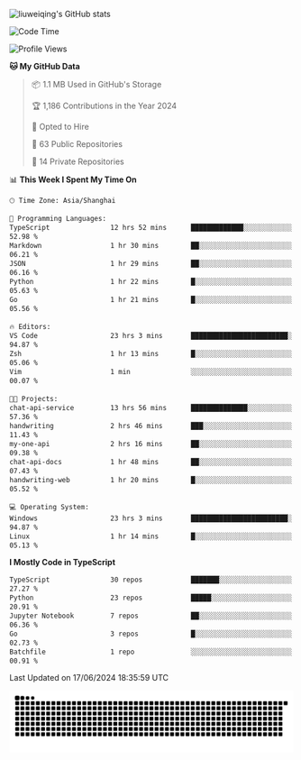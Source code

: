 ![liuweiqing's GitHub stats](https://github-readme-stats.vercel.app/api?username=14790897&show_icons=true&locale=cn&include_all_commits=true&count_private=true)

<!--START_SECTION:waka-->
![Code Time](http://img.shields.io/badge/Code%20Time-1%2C091%20hrs%2025%20mins-blue)

![Profile Views](http://img.shields.io/badge/Profile%20Views-9-blue)

**🐱 My GitHub Data** 

> 📦 1.1 MB Used in GitHub's Storage 
 > 
> 🏆 1,186 Contributions in the Year 2024
 > 
> 💼 Opted to Hire
 > 
> 📜 63 Public Repositories 
 > 
> 🔑 14 Private Repositories 
 > 
📊 **This Week I Spent My Time On** 

```text
🕑︎ Time Zone: Asia/Shanghai

💬 Programming Languages: 
TypeScript               12 hrs 52 mins      █████████████░░░░░░░░░░░░   52.98 % 
Markdown                 1 hr 30 mins        ██░░░░░░░░░░░░░░░░░░░░░░░   06.21 % 
JSON                     1 hr 29 mins        ██░░░░░░░░░░░░░░░░░░░░░░░   06.16 % 
Python                   1 hr 22 mins        █░░░░░░░░░░░░░░░░░░░░░░░░   05.63 % 
Go                       1 hr 21 mins        █░░░░░░░░░░░░░░░░░░░░░░░░   05.56 % 

🔥 Editors: 
VS Code                  23 hrs 3 mins       ████████████████████████░   94.87 % 
Zsh                      1 hr 13 mins        █░░░░░░░░░░░░░░░░░░░░░░░░   05.06 % 
Vim                      1 min               ░░░░░░░░░░░░░░░░░░░░░░░░░   00.07 % 

🐱‍💻 Projects: 
chat-api-service         13 hrs 56 mins      ██████████████░░░░░░░░░░░   57.36 % 
handwriting              2 hrs 46 mins       ███░░░░░░░░░░░░░░░░░░░░░░   11.43 % 
my-one-api               2 hrs 16 mins       ██░░░░░░░░░░░░░░░░░░░░░░░   09.38 % 
chat-api-docs            1 hr 48 mins        ██░░░░░░░░░░░░░░░░░░░░░░░   07.43 % 
handwriting-web          1 hr 20 mins        █░░░░░░░░░░░░░░░░░░░░░░░░   05.52 % 

💻 Operating System: 
Windows                  23 hrs 3 mins       ████████████████████████░   94.87 % 
Linux                    1 hr 14 mins        █░░░░░░░░░░░░░░░░░░░░░░░░   05.13 % 
```

**I Mostly Code in TypeScript** 

```text
TypeScript               30 repos            ███████░░░░░░░░░░░░░░░░░░   27.27 % 
Python                   23 repos            █████░░░░░░░░░░░░░░░░░░░░   20.91 % 
Jupyter Notebook         7 repos             ██░░░░░░░░░░░░░░░░░░░░░░░   06.36 % 
Go                       3 repos             █░░░░░░░░░░░░░░░░░░░░░░░░   02.73 % 
Batchfile                1 repo              ░░░░░░░░░░░░░░░░░░░░░░░░░   00.91 % 
```




 Last Updated on 17/06/2024 18:35:59 UTC
<!--END_SECTION:waka-->

<picture>
  <source media="(prefers-color-scheme: dark)" srcset="https://raw.githubusercontent.com/14790897/14790897/output/github-contribution-grid-snake-dark.svg" />
  <source media="(prefers-color-scheme: light)" srcset="https://raw.githubusercontent.com/14790897/14790897/output/github-contribution-grid-snake.svg" />
  <img alt="github-snake" src="https://raw.githubusercontent.com/14790897/14790897/output/github-contribution-grid-snake.svg" />
</picture>
